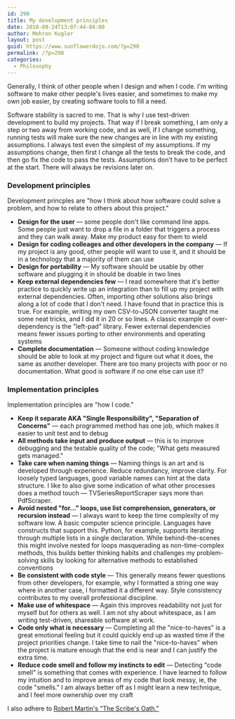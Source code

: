 ```yaml
---
id: 290
title: My development principles
date: 2018-09-24T13:07:44-04:00
author: Mehron Kugler
layout: post
guid: https://www.sunflowerdojo.com/?p=290
permalink: /?p=290
categories:
  - Philosophy
---
```

Generally, I think of other people when I design and when I code. I'm writing software to make other people's lives easier, and sometimes to make my own job easier, by creating software tools to fill a need.

Software stability is sacred to me. That is why I use test-driven development to build my projects. That way if I break something, I am only a step or two away from working code, and as well, if I change something, running tests will make sure the new changes are in line with my existing assumptions. I always test even the simplest of my assumptions. If my assumptions change, then first I change all the tests to break the code, and then go fix the code to pass the tests. Assumptions don't have to be perfect at the start. There will always be revisions later on.

### Development principles

Development princples are "how I think about how software could solve a problem, and how to relate to others about this project."

  * **Design for the user** &mdash; some people don't like command line apps. Some people just want to drop a file in a folder that triggers a process and they can walk away. Make my product easy for them to wield
  * **Design for coding colleages and other developers in the company** &mdash; If my project is any good, other people will want to use it, and it should be in a technology that a majority of them can use
  * **Design for portability** &mdash; My software should be usable by other software and plugging it in should be doable in two lines
  * **Keep external dependencies few** &mdash; I read somewhere that it's better practice to quickly write up an integration than to fill up my project with external dependencies. Often, importing other solutions also brings along a lot of code that I don't need. I have found that in practice this is true. For example, writing my own CSV-to-JSON converter taught me some neat tricks, and I did it in 20 or so lines. A classic example of over-dependency is the "left-pad" library. Fewer external dependencies means fewer issues porting to other environments and operating systems
  * **Complete documentation** &mdash; Someone without coding knowledge should be able to look at my project and figure out what it does, the same as another developer. There are too many projects with poor or no documentation. What good is software if no one else can use it?

### Implementation principles

Implementation principles are "how I code."

  * **Keep it separate AKA "Single Responsibility", "Separation of Concerns"** &mdash; each programmed method has one job, which makes it easier to unit test and to debug
  * **All methods take input and produce output** &mdash; this is to improve debugging and the testable quality of the code; "What gets measured gets managed."
  * **Take care when naming things** &mdash; Naming things is an art and is developed through experience. Reduce redundancy, improve clarity. For loosely typed languages, good variable names can hint at the data structure. I like to also give some indication of what other processes does a method touch &mdash; TVSeriesReportScraper says more than PdfScraper.
  * **Avoid nested "for&#8230;" loops, use list comprehension, generators, or recursion instead** &mdash; I always want to keep the time complexity of my software low. A basic computer science principle. Languages have constructs that support this. Python, for example, supports iterating through multiple lists in a single declaration. While behind-the-scenes this might involve nested for loops masquerading as non-time-complex methods, this builds better thinking habits and challenges my problem-solving skills by looking for alternative methods to established conventions
  * **Be consistent with code style** &mdash; This generally means fewer questions from other developers, for example, why I formatted a string one way where in another case, I formatted it a different way. Style consistency contributes to my overall professional discipline.
  * **Make use of whitespace** &mdash; Again this improves readability not just for myself but for others as well. I am not shy about whitespace, as I am writing test-driven, shareable software at work.
  * **Code only what is necessary** &mdash; Completing all the "nice-to-haves" is a great emotional feeling but it could quickly end up as wasted time if the project priorities change. I take time to nail the "nice-to-haves" when the project is mature enough that the end is near and I can justify the extra time.
  * **Reduce code smell and follow my instincts to edit** &mdash; Detecting "code smell" is something that comes with experience. I have learned to follow my intuition and to improve areas of my code that look messy, ie, the code "smells." I am always better off as I might learn a new technique, and I feel more ownership over my craft

I also adhere to <a href="https://blog.cleancoder.com/uncle-bob/2015/11/18/TheProgrammersOath.html" target="_blank" rel="noopener">Robert Martin's "The Scribe's Oath."</a>

&nbsp;
